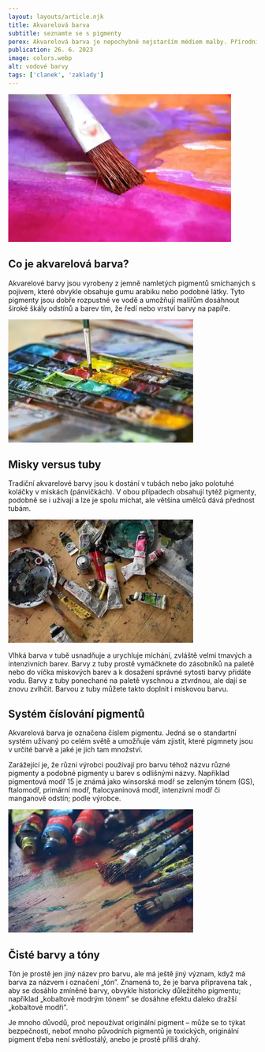 ```yaml
---
layout: layouts/article.njk
title: Akvarelová barva
subtitle: seznamte se s pigmenty
perex: Akvarelová barva je nepochybně nejstarším médiem malby. Přírodní půdní pigmenty smíšené s vodou se používaly k vytváření hrubých, ale efektivních malovaných obrázků, které v některých případech vytrvaly po tisíce let. Půdní pigmenty se dodnes užívají, ale moderní chemie nechala vzniknout nesmírné škále spolehlivých syntetických a barevně stálých pigmentů, a proto je současní umělci přidali do své palety.
publication: 26. 6. 2023
image: colors.webp
alt: vodové barvy
tags: ['clanek', 'zaklady']
---
```


<img class="img-md--right" src="/clanky/images/brush.webp" alt="příroda">

## Co je akvarelová barva?

Akvarelové barvy jsou vyrobeny z jemně namletých pigmentů smíchaných s pojivem, které obvykle obsahuje gumu arabiku nebo podobné látky. Tyto pigmenty jsou dobře rozpustné ve vodě a umožňují malířům dosáhnout široké škály odstínů a barev tím, že ředí nebo vrství barvy na papíře.

<div class="clear-both"></div>

<img class="img-md--left" src="/clanky/images/box.webp" alt="příroda">

## Misky versus tuby

Tradiční akvarelové barvy jsou k dostání v tubách nebo jako polotuhé koláčky v miskách (pánvičkách). V obou případech obsahují tytéž pigmenty, podobně se i užívají a lze je spolu míchat, ale většina umělců dává přednost tubám.

<div class="clear-both"></div>


<img class="img-md--right" src="/clanky/images/tube.webp" alt="příroda">

Vlhká barva v tubě usnadňuje a urychluje míchání, zvláště velmi tmavých a intenzivních barev. Barvy z tuby prostě vymáčknete do zásobníků na paletě nebo do víčka miskových barev a k dosažení správné sytosti barvy přidáte vodu. Barvy z tuby ponechané na paletě vyschnou a ztvrdnou, ale dají se znovu zvlhčit. Barvou z tuby můžete takto doplnit i miskovou barvu.

<div class="clear-both"></div>

## Systém číslování pigmentů

Akvarelová barva je označena číslem pigmentu. Jedná se o standartní systém užívaný po celém světě a umožňuje vám zjistit, které pigmnety jsou v určité barvě a jaké je jich tam množství.

Zarážející je, že různí výrobci používají pro barvu téhož názvu různé pigmenty a podobné pigmenty u barev s odlišnými názvy. Například pigmentová modř 15 je známá jako winsorská modř se zeleným tónem (GS), ftalomodř, primární modř, ftalocyaninová modř, intenzivní modř či manganově odstín; podle výrobce.

<img class="img-md--left" src="/clanky/images/art.webp" alt="příroda">

## Čisté barvy a tóny

Tón je prostě jen jiný název pro barvu, ale má ještě jiný význam, když má barva za názvem i označení „tón”. Znamená to, že je barva připravena tak , aby se dosáhlo zmíněné barvy, obvykle historicky důležitého pigmentu; například „kobaltově modrým tónem” se dosáhne efektu daleko dražší „kobaltové modři”.

<div class="clear-both"></div>

Je mnoho důvodů, proč nepoužívat originální pigment – může se to týkat bezpečnosti, neboť mnoho původních pigmentů je toxických, originální pigment třeba není světlostálý, anebo je prostě příliš drahý.  

